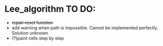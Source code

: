 # Lee_algorithm TO DO:
* ~~repair reset function~~
* add warning when path is impossible. Cannot be implemented perfectly. Solution unknown
* (?)paint cells step by step
